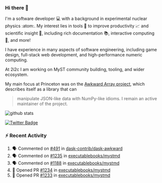 ### Hi there 👋 

I'm a software developer 💻 with a background in experimental nuclear physics :atom:. My interest lies in tools :wrench: to improve productivity :chart_with_upwards_trend: and scientific insight :telescope:, including rich documentation 📚, interactive computing 🧮, and more! 

I have experience in many aspects of software engineering, including game design, full-stack web development, and high-performance numeric computing. 

At 2i2c I am working on MyST community building, tooling, and wider ecosystem. 

My main focus at Princeton was on the [Awkward Array project](awkward-array.org/), which describes itself as a library that can 
> manipulate JSON-like data with NumPy-like idioms. I remain an active maintainer of the project. 

![github stats](https://github-readme-stats.vercel.app/api?username=agoose77&show_icons=true&hide_rank=true&hide_title=true&bg_color=30,e76445,904e95&text_color=efe3ec&icon_color=efe3ec)
<!--
**agoose77/agoose77** is a ✨ _special_ ✨ repository because its `README.md` (this file) appears on your GitHub profile.

Here are some ideas to get you started:

- 🔭 I’m currently working on ...
- 🌱 I’m currently learning ...
- 👯 I’m looking to collaborate on ...
- 🤔 I’m looking for help with ...
- 💬 Ask me about ...
- 📫 How to reach me: ...
- 😄 Pronouns: ...
- ⚡ Fun fact: ...
-->

[![Twitter Badge](https://img.shields.io/twitter/follow/agoose77?style=flat-square&logo=Twitter&logoColor=white&color=cornflowerblue)](https://twitter.com/agoose77)

### :zap: Recent Activity

<!--START_SECTION:activity-->
1. 🗣 Commented on [#491](https://github.com/dask-contrib/dask-awkward/pull/491#issuecomment-2133657903) in [dask-contrib/dask-awkward](https://github.com/dask-contrib/dask-awkward)
2. 🗣 Commented on [#1235](https://github.com/executablebooks/mystmd/issues/1235#issuecomment-2130377891) in [executablebooks/mystmd](https://github.com/executablebooks/mystmd)
3. 🗣 Commented on [#1188](https://github.com/executablebooks/mystmd/pull/1188#issuecomment-2129767271) in [executablebooks/mystmd](https://github.com/executablebooks/mystmd)
4. 💪 Opened PR [#1234](https://github.com/executablebooks/mystmd/pull/1234) in [executablebooks/mystmd](https://github.com/executablebooks/mystmd)
5. 💪 Opened PR [#1233](https://github.com/executablebooks/mystmd/pull/1233) in [executablebooks/mystmd](https://github.com/executablebooks/mystmd)
<!--END_SECTION:activity-->
